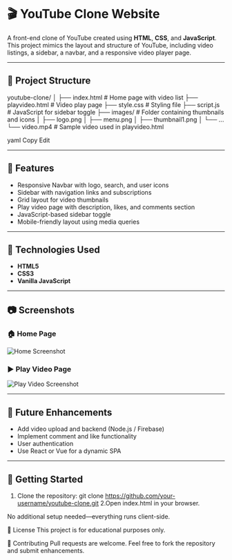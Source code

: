 # 🎬 YouTube Clone Website

A front-end clone of YouTube created using **HTML**, **CSS**, and **JavaScript**. This project mimics the layout and structure of YouTube, including video listings, a sidebar, a navbar, and a responsive video player page.

---

## 📁 Project Structure

youtube-clone/
│
├── index.html # Home page with video list
├── playvideo.html # Video play page
├── style.css # Styling file
├── script.js # JavaScript for sidebar toggle
├── images/ # Folder containing thumbnails and icons
│ ├── logo.png
│ ├── menu.png
│ ├── thumbnail1.png
│ └── ...
└── video.mp4 # Sample video used in playvideo.html

yaml
Copy
Edit

---

## 📸 Features

- Responsive Navbar with logo, search, and user icons
- Sidebar with navigation links and subscriptions
- Grid layout for video thumbnails
- Play video page with description, likes, and comments section
- JavaScript-based sidebar toggle
- Mobile-friendly layout using media queries

---

## 🔧 Technologies Used

- **HTML5**
- **CSS3**
- **Vanilla JavaScript**

---

## 📷 Screenshots

### 🏠 Home Page

![Home Screenshot](pictures/home.png)

### ▶️ Play Video Page

![Play Video Screenshot](pictures/video.png)

---

## 🧠 Future Enhancements

- Add video upload and backend (Node.js / Firebase)
- Implement comment and like functionality
- User authentication
- Use React or Vue for a dynamic SPA

---

## 🏁 Getting Started

1. Clone the repository:
git clone https://github.com/your-username/youtube-clone.git
2.Open index.html in your browser.

No additional setup needed—everything runs client-side.

📜 License
This project is for educational purposes only.

🤝 Contributing
Pull requests are welcome. Feel free to fork the repository and submit enhancements.


